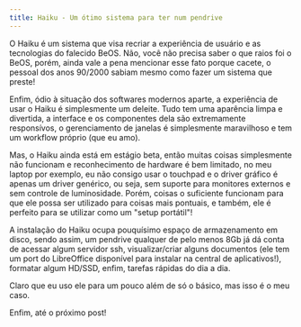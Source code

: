 ```yaml
---
title: Haiku - Um ótimo sistema para ter num pendrive
---
```


O Haiku é um sistema que visa recriar a experiência de usuário e as tecnologias
do falecido BeOS. Não, você não precisa saber o que raios foi o BeOS, porém,
ainda vale a pena mencionar esse fato porque cacete, o pessoal dos anos 90/2000
sabiam mesmo como fazer um sistema que preste!

Enfim, ódio à situação dos softwares modernos aparte, a experiência de usar o
Haiku é simplesmente um deleite. Tudo tem uma aparência limpa e divertida, a
interface e os componentes dela são extremamente responsívos, o gerenciamento
de janelas é simplesmente maravilhoso e tem um workflow próprio (que eu amo).

Mas, o Haiku ainda está em estágio beta, então muitas coisas simplesmente não
funcionam e reconhecimento de hardware é bem limitado, no meu laptop por
exemplo, eu não consigo usar o touchpad e o driver gráfico é apenas um
driver genérico, ou seja, sem suporte para monitores externos e sem controle de
luminosidade. Porém, coisas o suficiente funcionam para que ele possa ser
utilizado para coisas mais pontuais, e também, ele é perfeito para se utilizar
como um "setup portátil"!

A instalação do Haiku ocupa pouquísimo espaço de armazenamento em disco, sendo
assim, um pendrive qualquer de pelo menos 8Gb já dá conta de acessar algum
servidor ssh, visualizar/criar alguns documentos (ele tem um port do LibreOffice
disponível para instalar na central de aplicativos!), formatar algum HD/SSD,
enfim, tarefas rápidas do dia a dia.

Claro que eu uso ele para um pouco além de só o básico, mas isso é o meu caso.

Enfim, até o próximo post!
